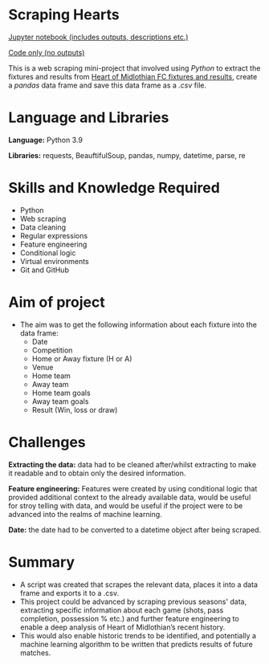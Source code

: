 # Scraping Hearts
[Jupyter notebook (includes outputs, descriptions etc.)](https://github.com/JonR45/Scraping-Hearts/blob/main/scraping_hearts.ipynb)

[Code only (no outputs)](https://github.com/JonR45/Scraping-Hearts/blob/main/scraping_hearts.py)

This is a web scraping mini-project that involved using _Python_ to extract the fixtures and results from [Heart of Midlothian FC fixtures and results](https://www.heartsfc.co.uk/fixtures/first-team/fixtures-and-results), create a _pandas_ data frame and save this data frame as a _.csv_ file.

# Language and Libraries
**Language:** Python 3.9

**Libraries:** requests, BeauftifulSoup, pandas, numpy, datetime, parse, re
    
# Skills and Knowledge Required
* Python
* Web scraping
* Data cleaning
* Regular expressions
* Feature engineering
* Conditional logic
* Virtual environments
* Git and GitHub

# Aim of project
* The aim was to get the following information about each fixture into the data frame:
    * Date
    * Competition
    * Home or Away fixture (H or A)
    * Venue
    * Home team
    * Away team
    * Home team goals
    * Away team goals
    * Result (Win, loss or draw)

# Challenges 
**Extracting the data:** data had to be cleaned after/whilst extracting to make it readable and to obtain only the desired information.

**Feature engineering:** Features were created by using conditional logic that provided additional context to the already available data, would be useful for stroy telling with data, and would be useful if the project were to be advanced into the realms of machine learning. 

**Date:** the date had to be converted to a datetime object after being scraped. 

# Summary
* A script was created that scrapes the relevant data, places it into a data frame and exports it to a .csv.
* This project could be advanced by scraping previous seasons' data, extracting specific information about each game (shots, pass completion, possession % etc.) and further feature engineering to enable a deep analysis of Heart of Midlothian’s recent history. 
* This would also enable historic trends to be identified, and potentially a machine learning algorithm to be written that predicts results of future matches. 

